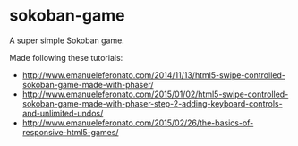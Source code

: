 # sokoban-game

A super simple Sokoban game.

Made following these tutorials:

 - http://www.emanueleferonato.com/2014/11/13/html5-swipe-controlled-sokoban-game-made-with-phaser/
 - http://www.emanueleferonato.com/2015/01/02/html5-swipe-controlled-sokoban-game-made-with-phaser-step-2-adding-keyboard-controls-and-unlimited-undos/
 - http://www.emanueleferonato.com/2015/02/26/the-basics-of-responsive-html5-games/